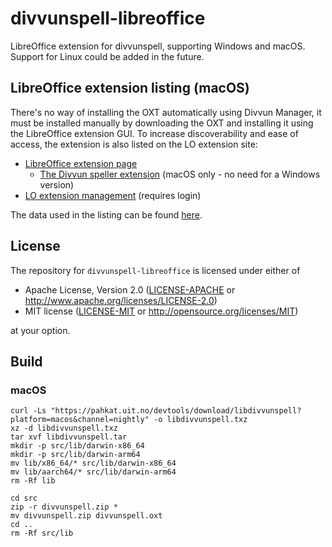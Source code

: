 # divvunspell-libreoffice

LibreOffice extension for divvunspell, supporting Windows and macOS. Support for Linux could be added in the future.

## LibreOffice extension listing (macOS)

There's no way of installing the OXT automatically using Divvun Manager, it must be installed manually by downloading the OXT and installing it using the LibreOffice extension GUI. To increase discoverability and ease of access, the extension is also listed on the LO extension site:

- [LibreOffice extension page](https://extensions.libreoffice.org)
    - [The Divvun speller extension](https://extensions.libreoffice.org/en/extensions/show/27383) (macOS only - no need for a Windows version)
- [LO extension management](https://extensions.libreoffice.org/admin/extensions/LibreOffice-Extensions-Extension) (requires login)

The data used in the listing can be found [here](docs/index.md).

## License

The repository for `divvunspell-libreoffice` is licensed under either of

 * Apache License, Version 2.0 ([LICENSE-APACHE](LICENSE-APACHE) or http://www.apache.org/licenses/LICENSE-2.0)
 * MIT license ([LICENSE-MIT](LICENSE-MIT) or http://opensource.org/licenses/MIT)

at your option.

## Build

### macOS

```
curl -Ls "https://pahkat.uit.no/devtools/download/libdivvunspell?platform=macos&channel=nightly" -o libdivvunspell.txz
xz -d libdivvunspell.txz
tar xvf libdivvunspell.tar
mkdir -p src/lib/darwin-x86_64
mkdir -p src/lib/darwin-arm64
mv lib/x86_64/* src/lib/darwin-x86_64
mv lib/aarch64/* src/lib/darwin-arm64
rm -Rf lib

cd src
zip -r divvunspell.zip *
mv divvunspell.zip divvunspell.oxt
cd ..
rm -Rf src/lib
```